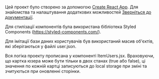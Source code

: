 Цей проект було створено за допомогою
[Create React App](https://github.com/facebook/create-react-app). Для знайомства
та налаштування додаткових можливостей
[Зверніться до документації](https://facebook.github.io/create-react-app/docs/getting-started).

Для стилізації компонентів була використана бібліотека Styled Components
(https://styled-components.com/).

Для імітації бази даних користувачів був використаний масив об'єктів, які
зберігаються у файлі user.json.

Вся логіка проекту прописана у компоненті ItemUsers.jsx. Враховуючи, що картка
юзера може бути тiльки в двох станах (true або false), ці значення по кожній
картці записуються до local storage при зміні та зчитуються при оновленні
сторінки.
